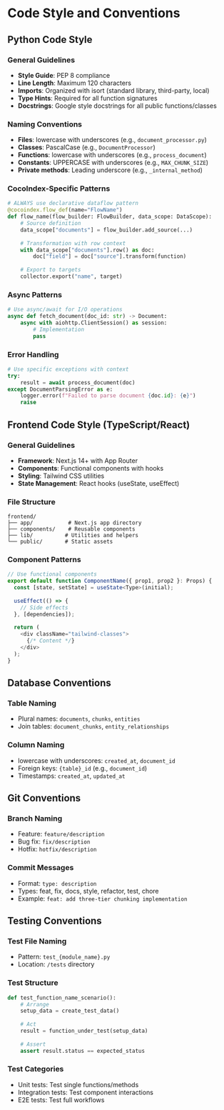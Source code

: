 # Code Style and Conventions

## Python Code Style

### General Guidelines
- **Style Guide**: PEP 8 compliance
- **Line Length**: Maximum 120 characters
- **Imports**: Organized with isort (standard library, third-party, local)
- **Type Hints**: Required for all function signatures
- **Docstrings**: Google style docstrings for all public functions/classes

### Naming Conventions
- **Files**: lowercase with underscores (e.g., `document_processor.py`)
- **Classes**: PascalCase (e.g., `DocumentProcessor`)
- **Functions**: lowercase with underscores (e.g., `process_document`)
- **Constants**: UPPERCASE with underscores (e.g., `MAX_CHUNK_SIZE`)
- **Private methods**: Leading underscore (e.g., `_internal_method`)

### CocoIndex-Specific Patterns
```python
# ALWAYS use declarative dataflow pattern
@cocoindex.flow_def(name="FlowName")
def flow_name(flow_builder: FlowBuilder, data_scope: DataScope):
    # Source definition
    data_scope["documents"] = flow_builder.add_source(...)
    
    # Transformation with row context
    with data_scope["documents"].row() as doc:
        doc["field"] = doc["source"].transform(function)
    
    # Export to targets
    collector.export("name", target)
```

### Async Patterns
```python
# Use async/await for I/O operations
async def fetch_document(doc_id: str) -> Document:
    async with aiohttp.ClientSession() as session:
        # Implementation
        pass
```

### Error Handling
```python
# Use specific exceptions with context
try:
    result = await process_document(doc)
except DocumentParsingError as e:
    logger.error(f"Failed to parse document {doc.id}: {e}")
    raise
```

## Frontend Code Style (TypeScript/React)

### General Guidelines
- **Framework**: Next.js 14+ with App Router
- **Components**: Functional components with hooks
- **Styling**: Tailwind CSS utilities
- **State Management**: React hooks (useState, useEffect)

### File Structure
```
frontend/
├── app/           # Next.js app directory
├── components/    # Reusable components
├── lib/          # Utilities and helpers
└── public/       # Static assets
```

### Component Patterns
```typescript
// Use functional components
export default function ComponentName({ prop1, prop2 }: Props) {
  const [state, setState] = useState<Type>(initial);
  
  useEffect(() => {
    // Side effects
  }, [dependencies]);
  
  return (
    <div className="tailwind-classes">
      {/* Content */}
    </div>
  );
}
```

## Database Conventions

### Table Naming
- Plural names: `documents`, `chunks`, `entities`
- Join tables: `document_chunks`, `entity_relationships`

### Column Naming
- lowercase with underscores: `created_at`, `document_id`
- Foreign keys: `{table}_id` (e.g., `document_id`)
- Timestamps: `created_at`, `updated_at`

## Git Conventions

### Branch Naming
- Feature: `feature/description`
- Bug fix: `fix/description`
- Hotfix: `hotfix/description`

### Commit Messages
- Format: `type: description`
- Types: feat, fix, docs, style, refactor, test, chore
- Example: `feat: add three-tier chunking implementation`

## Testing Conventions

### Test File Naming
- Pattern: `test_{module_name}.py`
- Location: `/tests` directory

### Test Structure
```python
def test_function_name_scenario():
    # Arrange
    setup_data = create_test_data()
    
    # Act
    result = function_under_test(setup_data)
    
    # Assert
    assert result.status == expected_status
```

### Test Categories
- Unit tests: Test single functions/methods
- Integration tests: Test component interactions
- E2E tests: Test full workflows